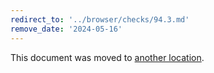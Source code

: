```yaml
---
redirect_to: '../browser/checks/94.3.md'
remove_date: '2024-05-16'
---
```


This document was moved to [another location](../browser/checks/94.3.md).

<!-- This redirect file can be deleted after 2024-05-16. -->
<!-- Redirects that point to other docs in the same project expire in three months. -->
<!-- Redirects that point to docs in a different project or site (for example, link is not relative and starts with `https:`) expire in one year. -->
<!-- Before deletion, see: https://docs.gitlab.com/ee/development/documentation/redirects.html -->
